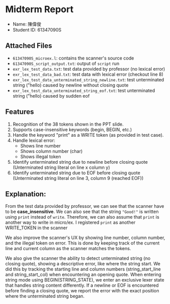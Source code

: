 # Midterm Report

- Name: 陳偉俊
- Student ID: 61347090S

## Attached Files

- `61347090S_microex.l`: contains the scanner's source code
- `61347090S_script_output.txt`: output of `script` run
- `exr_lex_test_data.txt`: test data provided by professor (no lexical error)
- `exr_lex_test_data_bad.txt`: test data with lexical error (checkout line 8)
- `exr_lex_test_data_unterminated_string_newline.txt`: test unterminated string ("hello) caused by newline without closing quote
- `exr_lex_test_data_unterminated_string_eof.txt`: test unterminated string ("hello) caused by sudden eof

## Features

1. Recognition of the 38 tokens shown in the PPT slide.
2. Supports case-insensitive keywords (begin, BEGIN, etc.)
3. Handle the keyword "print" as a WRITE token (as provided in test case).
4. Handle lexical error:
   - Shows line number
   - Shows column number (char)
   - Shows illegal token
5. Identify unterminated string due to newline before closing quote (Unterminated string literal on line x column y)
6. Identify unterminated string due to EOF before closing quote (Unterminated string literal on line 3, column 9 (reached EOF))

## Explanation:

From the test data provided by professor, we can see that the scanner have to be **case_insensitive**. We can also see that the string `"Good!"` is written using `print` instead of `write`. Therefore, we can also assume that `print` is another way to write in micro/ex. I registered `print` as another WRITE_TOKEN in the scanner

We also improve the scanner's UX by showing line number, column number, and the illegal token on error. This is done by keeping track of the current line and current column as the scanner matches the tokens.

We also give the scanner the ability to detect unterminated string (no closing quote), showing a descriptive error, like where the string start. We did this by tracking the starting line and column numbers (string_start_line and string_start_col) when encountering an opening quote. When entering string mode using BEGIN(STRING_STATE), we enter an exclusive lexer state that handles string content differently. If a newline or EOF is encountered before finding a closing quote, we report the error with the exact position where the unterminated string began.
